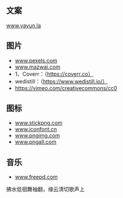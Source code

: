 ## 文案

www.yayun.la

## 图片
- www.pexels.com
- www.mazwai.com
- 1、Coverr：（https://coverr.co）
- wedistill：（https://www.wedistill.io/）
- https://vimeo.com/creativecommons/cc0

## 图标

- www.stickpng.com
- www.iconfont.cn
- www.pngimg.com
- www.pngall.com

## 音乐

- www.freepd.com

拂水低徊舞袖翻，缘云清切歌声上